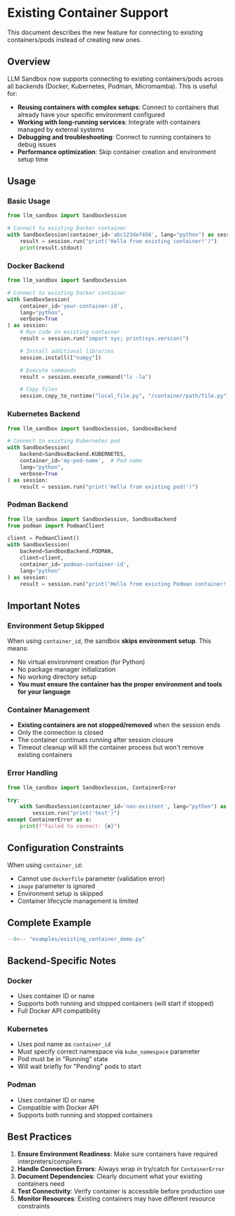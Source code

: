 # Existing Container Support

This document describes the new feature for connecting to existing containers/pods instead of creating new ones.

## Overview

LLM Sandbox now supports connecting to existing containers/pods across all backends (Docker, Kubernetes, Podman, Micromamba). This is useful for:

- **Reusing containers with complex setups**: Connect to containers that already have your specific environment configured
- **Working with long-running services**: Integrate with containers managed by external systems
- **Debugging and troubleshooting**: Connect to running containers to debug issues
- **Performance optimization**: Skip container creation and environment setup time

## Usage

### Basic Usage

```python
from llm_sandbox import SandboxSession

# Connect to existing Docker container
with SandboxSession(container_id='abc123def456', lang="python") as session:
    result = session.run("print('Hello from existing container!')")
    print(result.stdout)
```

### Docker Backend

```python
from llm_sandbox import SandboxSession

# Connect to existing Docker container
with SandboxSession(
    container_id='your-container-id',
    lang="python",
    verbose=True
) as session:
    # Run code in existing container
    result = session.run("import sys; print(sys.version)")

    # Install additional libraries
    session.install(["numpy"])

    # Execute commands
    result = session.execute_command("ls -la")

    # Copy files
    session.copy_to_runtime("local_file.py", "/container/path/file.py")
```

### Kubernetes Backend

```python
from llm_sandbox import SandboxSession, SandboxBackend

# Connect to existing Kubernetes pod
with SandboxSession(
    backend=SandboxBackend.KUBERNETES,
    container_id='my-pod-name',  # Pod name
    lang="python",
    verbose=True
) as session:
    result = session.run("print('Hello from existing pod!')")
```

### Podman Backend

```python
from llm_sandbox import SandboxSession, SandboxBackend
from podman import PodmanClient

client = PodmanClient()
with SandboxSession(
    backend=SandboxBackend.PODMAN,
    client=client,
    container_id='podman-container-id',
    lang="python"
) as session:
    result = session.run("print('Hello from existing Podman container!')")
```

## Important Notes

### Environment Setup Skipped

When using `container_id`, the sandbox **skips environment setup**. This means:

- No virtual environment creation (for Python)
- No package manager initialization
- No working directory setup
- **You must ensure the container has the proper environment and tools for your language**

### Container Management

- **Existing containers are not stopped/removed** when the session ends
- Only the connection is closed
- The container continues running after session closure
- Timeout cleanup will kill the container process but won't remove existing containers

### Error Handling

```python
from llm_sandbox import SandboxSession, ContainerError

try:
    with SandboxSession(container_id='non-existent', lang="python") as session:
        session.run("print('test')")
except ContainerError as e:
    print(f"Failed to connect: {e}")
```

## Configuration Constraints

When using `container_id`:

- Cannot use `dockerfile` parameter (validation error)
- `image` parameter is ignored
- Environment setup is skipped
- Container lifecycle management is limited

## Complete Example

```python
--8<-- "examples/existing_container_demo.py"
```

## Backend-Specific Notes

### Docker
- Uses container ID or name
- Supports both running and stopped containers (will start if stopped)
- Full Docker API compatibility

### Kubernetes
- Uses pod name as `container_id`
- Must specify correct namespace via `kube_namespace` parameter
- Pod must be in "Running" state
- Will wait briefly for "Pending" pods to start

### Podman
- Uses container ID or name
- Compatible with Docker API
- Supports both running and stopped containers

## Best Practices

1. **Ensure Environment Readiness**: Make sure containers have required interpreters/compilers
2. **Handle Connection Errors**: Always wrap in try/catch for `ContainerError`
3. **Document Dependencies**: Clearly document what your existing containers need
4. **Test Connectivity**: Verify container is accessible before production use
5. **Monitor Resources**: Existing containers may have different resource constraints
